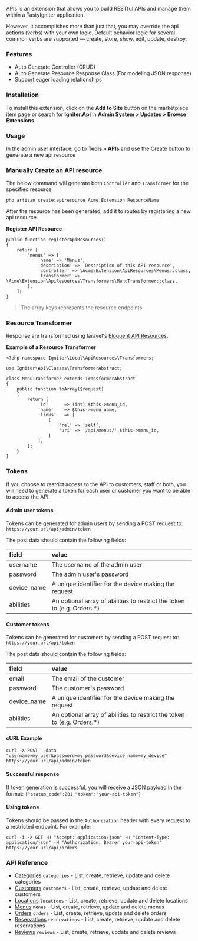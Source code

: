 APIs is an extension that allows you to build RESTful APIs and manage them within a TastyIgniter application.

However, it accomplishes more than just that, you may override the api actions (verbs) with your own logic. 
Default behavior logic for several common verbs are supported — create, store, show, edit, update, destroy. 

### Features
- Auto Generate Controller (CRUD)
- Auto Generate Resource Response Class (For modeling JSON response)
- Support eager loading relationships

### Installation

To install this extension, click on the **Add to Site** button on the marketplace item page or search for **Igniter.Api** in **Admin System > Updates > Browse Extensions**

### Usage
In the admin user interface, go to **Tools > APIs** and use the Create button to generate a new api resource

### Manually Create an API resource

The below command will generate both `Controller` and `Transformer` for the specified resource

```
php artisan create:apiresource Acme.Extension ResourceName
```

After the resource has been generated, add it to routes by registering a new api resource.

**Register API Resource**
```
public function registerApiResources()
{
    return [
        'menus' => [
            'name' => 'Menus',
            'description' => 'Description of this API resource',
            'controller' => \Acme\Extension\ApiResources\Menus::class,
            'transformer' => \Acme\Extension\ApiResources\Transformers\MenuTransformer::class,
        ],
    ];
}
```

> The array keys represents the resource endpoints

### Resource Transformer

Response are transformed using laravel's [Eloquent API Resources](https://laravel.com/docs/eloquent-resources).

**Example of a Resource Transformer**

```
<?php namespace Igniter\Local\ApiResources\Transformers;

use Igniter\Api\Classes\TransformerAbstract;

class MenuTransformer extends TransformerAbstract
{
	public function toArray($request)
	{
	    return [
	        'id'      => (int) $this->menu_id,
	        'name'    => $this->menu_name,
            'links'   => [
                [
                    'rel' => 'self',
                    'uri' => '/api/menus/'.$this->menu_id,
                ]
            ],
	    ];
	}
}
```


### Tokens

If you choose to restrict access to the API to customers, staff or both, you will need to generate a token for each user or customer you want to be able to access the API.

#### Admin user tokens
Tokens can be generated for admin users by sending a POST request to: 
`https://your.url/api/admin/token`

The post data should contain the following fields:

| field  | value  |
|:----------|:----------|
| username    | The username of the admin user   |
| password   | The admin user's password   |
| device_name   | A unique identifier for the device making the request    |
| abilities   | An optional array of abilities to restrict the token to (e.g. Orders.*)   |

#### Customer tokens
Tokens can be generated for customers by sending a POST request to: 
`https://your.url/api/token`

The post data should contain the following fields:

| field  | value  |
|:----------|:----------|
| email    | The email of the customer   |
| password   | The customer's password   |
| device_name   | A unique identifier for the device making the request    |
| abilities   | An optional array of abilities to restrict the token to (e.g. Orders.*)   |


#### cURL Example
`curl -X POST --data "username=my_user&password=my_password&device_name=my_device" https://your.url/api/admin/token`

#### Successful response
If token generation is successful, you will receive a JSON payload in the format:
`{"status_code":201,"token":"your-api-token"}`

#### Using tokens
Tokens should be passed in the `Authorization` header with every request to a restricted endpoint. For example:

`curl -i -X GET -H "Accept: application/json" -H "Content-Type: application/json" -H "Authorization: Bearer your-api-token" https://your.url/api/orders`


### API Reference

- [Categories](docs/categories.md)
    `categories` - List, create, retrieve, update and delete categories
- [Customers](docs/customers.md)
    `customers` - List, create, retrieve, update and delete customers
- [Locations](docs/locations.md)
    `locations` - List, create, retrieve, update and delete locations
- [Menus](docs/menus.md)
    `menus` - List, create, retrieve, update and delete menus
- [Orders](docs/orders.md)
    `orders` - List, create, retrieve, update and delete orders
- [Reservations](docs/reservations.md)
    `reservations` - List, create, retrieve, update and delete reservations
- [Reviews](docs/reviews.md)
    `reviews` - List, create, retrieve, update and delete reviews
